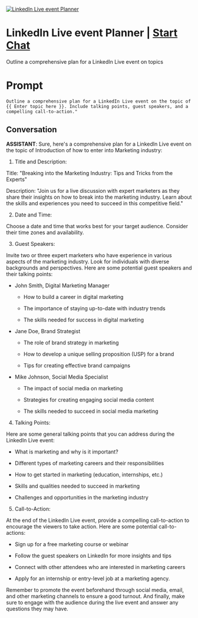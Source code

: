 
[![ LinkedIn Live event Planner](https://flow-prompt-covers.s3.us-west-1.amazonaws.com/icon/futuristic/futu_3.png)](https://gptcall.net/chat.html?data=%7B%22contact%22%3A%7B%22id%22%3A%22i21u3rbNKVwJecVuUotIX%22%2C%22flow%22%3Atrue%7D%7D)
#  LinkedIn Live event Planner | [Start Chat](https://gptcall.net/chat.html?data=%7B%22contact%22%3A%7B%22id%22%3A%22i21u3rbNKVwJecVuUotIX%22%2C%22flow%22%3Atrue%7D%7D)
Outline a comprehensive plan for a LinkedIn Live event on topics

# Prompt

```
Outline a comprehensive plan for a LinkedIn Live event on the topic of {{ Enter topic here }}. Include talking points, guest speakers, and a compelling call-to-action."

```

## Conversation

**ASSISTANT**: Sure, here's a comprehensive plan for a LinkedIn Live event on the topic of Introduction of how to enter into Marketing industry:



1. Title and Description:

Title: "Breaking into the Marketing Industry: Tips and Tricks from the Experts"

Description: "Join us for a live discussion with expert marketers as they share their insights on how to break into the marketing industry. Learn about the skills and experiences you need to succeed in this competitive field."



2. Date and Time:

Choose a date and time that works best for your target audience. Consider their time zones and availability.



3. Guest Speakers:

Invite two or three expert marketers who have experience in various aspects of the marketing industry. Look for individuals with diverse backgrounds and perspectives. Here are some potential guest speakers and their talking points:



- John Smith, Digital Marketing Manager

   - How to build a career in digital marketing

   - The importance of staying up-to-date with industry trends

   - The skills needed for success in digital marketing



- Jane Doe, Brand Strategist

   - The role of brand strategy in marketing

   - How to develop a unique selling proposition (USP) for a brand

   - Tips for creating effective brand campaigns



- Mike Johnson, Social Media Specialist

   - The impact of social media on marketing

   - Strategies for creating engaging social media content

   - The skills needed to succeed in social media marketing



4. Talking Points:

Here are some general talking points that you can address during the LinkedIn Live event:



- What is marketing and why is it important?

- Different types of marketing careers and their responsibilities

- How to get started in marketing (education, internships, etc.)

- Skills and qualities needed to succeed in marketing

- Challenges and opportunities in the marketing industry



5. Call-to-Action:

At the end of the LinkedIn Live event, provide a compelling call-to-action to encourage the viewers to take action. Here are some potential call-to-actions:



- Sign up for a free marketing course or webinar

- Follow the guest speakers on LinkedIn for more insights and tips

- Connect with other attendees who are interested in marketing careers

- Apply for an internship or entry-level job at a marketing agency.



Remember to promote the event beforehand through social media, email, and other marketing channels to ensure a good turnout. And finally, make sure to engage with the audience during the live event and answer any questions they may have.


